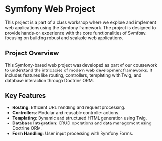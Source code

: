 # Symfony Web Project

This project is a part of a class workshop where we explore and implement web applications using the Symfony framework. The project is designed to provide hands-on experience with the core functionalities of Symfony, focusing on building robust and scalable web applications.

## Project Overview

This Symfony-based web project was developed as part of our coursework to understand the intricacies of modern web development frameworks. It includes features like routing, controllers, templating with Twig, and database interaction through Doctrine ORM.

## Key Features

- **Routing**: Efficient URL handling and request processing.
- **Controllers**: Modular and reusable controller actions.
- **Templating**: Dynamic and structured HTML generation using Twig.
- **Database Integration**: CRUD operations and data management using Doctrine ORM.
- **Form Handling**: User input processing with Symfony Forms.

